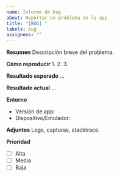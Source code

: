 ```yaml
---
name: Informe de bug
about: Reportar un problema en la app
title: "[BUG] "
labels: bug
assignees: ""
---
```


**Resumen**
Descripción breve del problema.

**Cómo reproducir**
1.
2.
3.

**Resultado esperado**
…

**Resultado actual**
…

**Entorno**
- Versión de app:
- Dispositivo/Emulador:

**Adjuntos**
Logs, capturas, stacktrace.

**Prioridad**
- [ ] Alta
- [ ] Media
- [ ] Baja